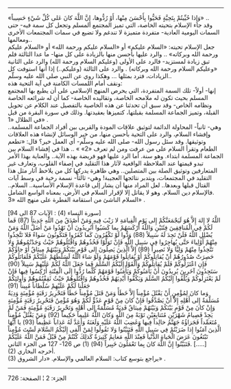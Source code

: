 ------------------------------------------------------------------------

«وَإِذا حُيِّيتُمْ بِتَحِيَّةٍ فَحَيُّوا بِأَحْسَنَ مِنْها، أَوْ رُدُّوها، إِنَّ اللَّهَ كانَ عَلى كُلِّ شَيْءٍ
حَسِيباً» ..  
وقد جاء الإسلام بتحيته الخاصة، التي تميز المجتمع المسلم وتجعل كل سمة
فيه- حتى السمات اليومية العادية- متفردة متميزة لا تندغم ولا تضيع في سمات
المجتمعات الأخرى ومعالمها..  
جعل الإسلام تحيته: «السلام عليكم» أو «السلام عليكم ورحمة الله» أو
«السلام عليكم ورحمة الله وبركاته» .. والرد عليها بأحسن منها بالزيادة على
كل منها- ما عدا الثالثة فلم تبق زيادة لمستزيد- فالرد على الأولى (وعليكم
السلام ورحمة الله) والرد على الثانية «وعليكم السلام ورحمة الله وبركاته)
. والرد على الثالثة (وعليكم..) إذا أنها استوفت كل الزيادات، فترد بمثلها
... وهكذا روي عن النبي صلى الله عليه وسلّم..  
ونقف أمام اللمسات الكامنة في آية التحية هذه:  
إنها- أولاً- تلك السمة المتفردة، التي يحرص المنهج الإسلامي على أن يطبع
بها المجتمع المسلم بحيث تكون له ملامحه الخاصة، وتقاليده الخاصة- كما أن
له شرائعه الخاصة ونظامه الخاص- وقد سبق أن تحدثنا عن هذه الخاصية بالتفصيل
عند الكلام عن تحويل القبلة، وتميز الجماعة المسلمة بقبلتها، كتميزها
بعقيدتها. وذلك في سورة البقرة من قبل في الظلال «1» .  
وهي- ثانياً- المحاولة الدائمة لتوثيق علاقات المودة والقربى بين أفراد
الجماعة المسلمة.. وإفشاء السلام، والرد على التحية بأحسن منها، من خير
الوسائل لإنشاء هذه العلاقات وتوثيقها. وقد سئل رسول الله- صلى الله عليه
وسلّم- أي العمل خير؟ قال: «تطعم الطعام وتقرأ السلام على من عرفت ومن لم
تعرف «2» » .. هذا في إفشاء السلام بين الجماعة المسلمة ابتداء. وهو سنة.
أما الرد عليها فهو فريضة بهذه الآية.. والعناية بهذا الأمر تبدو قيمتها
عند الملاحظة الواقعية لآثار هذا التقليد في إصفاء القلوب، وتعارف غير
المتعارفين وتوثيق الصلة بين المتصلين.. وهي ظاهرة يدركها كل من يلاحظ آثار
مثل هذا التقليد في المجتمعات، ويتدبر نتائجها العجيبة! وهي- ثالثاً- نسمة
رخية في وسط آيات القتال قبلها وبعدها.. لعل المراد منها أن يشار إلى قاعدة
الإسلام الأساسية.. السلام.. فالإسلام دين السلام. وهو لا يقاتل إلا لإقرار
السلام في الأرض، بمعناه الواسع الشامل.  
السلام الناشئ من استقامة الفطرة على منهج الله «3» .  
  
\[سورة النساء (4) : الآيات 87 الى 94\]  
اللَّهُ لا إِلهَ إِلاَّ هُوَ لَيَجْمَعَنَّكُمْ إِلى يَوْمِ الْقِيامَةِ لا رَيْبَ فِيهِ وَمَنْ أَصْدَقُ مِنَ اللَّهِ
حَدِيثاً (87) فَما لَكُمْ فِي الْمُنافِقِينَ فِئَتَيْنِ وَاللَّهُ أَرْكَسَهُمْ بِما كَسَبُوا أَتُرِيدُونَ أَنْ
تَهْدُوا مَنْ أَضَلَّ اللَّهُ وَمَنْ يُضْلِلِ اللَّهُ فَلَنْ تَجِدَ لَهُ سَبِيلاً (88) وَدُّوا لَوْ تَكْفُرُونَ كَما
كَفَرُوا فَتَكُونُونَ سَواءً فَلا تَتَّخِذُوا مِنْهُمْ أَوْلِياءَ حَتَّى يُهاجِرُوا فِي سَبِيلِ اللَّهِ فَإِنْ
تَوَلَّوْا فَخُذُوهُمْ وَاقْتُلُوهُمْ حَيْثُ وَجَدْتُمُوهُمْ وَلا تَتَّخِذُوا مِنْهُمْ وَلِيًّا وَلا نَصِيراً (89)
إِلاَّ الَّذِينَ يَصِلُونَ إِلى قَوْمٍ بَيْنَكُمْ وَبَيْنَهُمْ مِيثاقٌ أَوْ جاؤُكُمْ حَصِرَتْ صُدُورُهُمْ أَنْ
يُقاتِلُوكُمْ أَوْ يُقاتِلُوا قَوْمَهُمْ وَلَوْ شاءَ اللَّهُ لَسَلَّطَهُمْ عَلَيْكُمْ فَلَقاتَلُوكُمْ فَإِنِ
اعْتَزَلُوكُمْ فَلَمْ يُقاتِلُوكُمْ وَأَلْقَوْا إِلَيْكُمُ السَّلَمَ فَما جَعَلَ اللَّهُ لَكُمْ عَلَيْهِمْ سَبِيلاً
(90) سَتَجِدُونَ آخَرِينَ يُرِيدُونَ أَنْ يَأْمَنُوكُمْ وَيَأْمَنُوا قَوْمَهُمْ كُلَّما رُدُّوا إِلَى الْفِتْنَةِ
أُرْكِسُوا فِيها فَإِنْ لَمْ يَعْتَزِلُوكُمْ وَيُلْقُوا إِلَيْكُمُ السَّلَمَ وَيَكُفُّوا أَيْدِيَهُمْ فَخُذُوهُمْ
وَاقْتُلُوهُمْ حَيْثُ ثَقِفْتُمُوهُمْ وَأُولئِكُمْ جَعَلْنا لَكُمْ عَلَيْهِمْ سُلْطاناً مُبِيناً (91)  
وَما كانَ لِمُؤْمِنٍ أَنْ يَقْتُلَ مُؤْمِناً إِلاَّ خَطَأً وَمَنْ قَتَلَ مُؤْمِناً خَطَأً فَتَحْرِيرُ رَقَبَةٍ مُؤْمِنَةٍ
وَدِيَةٌ مُسَلَّمَةٌ إِلى أَهْلِهِ إِلاَّ أَنْ يَصَّدَّقُوا فَإِنْ كانَ مِنْ قَوْمٍ عَدُوٍّ لَكُمْ وَهُوَ مُؤْمِنٌ فَتَحْرِيرُ
رَقَبَةٍ مُؤْمِنَةٍ وَإِنْ كانَ مِنْ قَوْمٍ بَيْنَكُمْ وَبَيْنَهُمْ مِيثاقٌ فَدِيَةٌ مُسَلَّمَةٌ إِلى أَهْلِهِ وَتَحْرِيرُ
رَقَبَةٍ مُؤْمِنَةٍ فَمَنْ لَمْ يَجِدْ فَصِيامُ شَهْرَيْنِ مُتَتابِعَيْنِ تَوْبَةً مِنَ اللَّهِ وَكانَ اللَّهُ عَلِيماً
حَكِيماً (92) وَمَنْ يَقْتُلْ مُؤْمِناً مُتَعَمِّداً فَجَزاؤُهُ جَهَنَّمُ خالِداً فِيها وَغَضِبَ اللَّهُ عَلَيْهِ
وَلَعَنَهُ وَأَعَدَّ لَهُ عَذاباً عَظِيماً (93) يا أَيُّهَا الَّذِينَ آمَنُوا إِذا ضَرَبْتُمْ فِي سَبِيلِ
اللَّهِ فَتَبَيَّنُوا وَلا تَقُولُوا لِمَنْ أَلْقى إِلَيْكُمُ السَّلامَ لَسْتَ مُؤْمِناً تَبْتَغُونَ عَرَضَ
الْحَياةِ الدُّنْيا فَعِنْدَ اللَّهِ مَغانِمُ كَثِيرَةٌ كَذلِكَ كُنْتُمْ مِنْ قَبْلُ فَمَنَّ اللَّهُ عَلَيْكُمْ
فَتَبَيَّنُوا إِنَّ اللَّهَ كانَ بِما تَعْمَلُونَ خَبِيراً (94) (1) ص 126- 127 من الجزء
الثاني. \[.....\]  
(2) أخرجه البخاري.  
(3) يراجع بتوسع كتاب: السلام العالمي والإسلام. «دار الشروق» .

------------------------------------------------------------------------

الجزء: 2 ¦ الصفحة: 726
